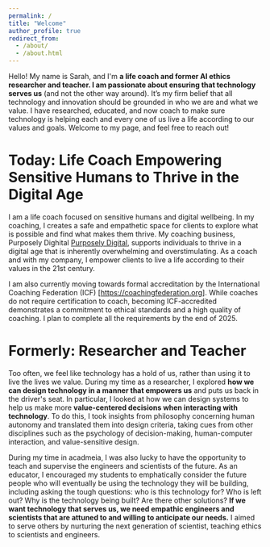 ```yaml
---
permalink: /
title: "Welcome"
author_profile: true
redirect_from: 
  - /about/
  - /about.html
---
```


Hello! My name is Sarah, and I'm **a life coach and former AI ethics researcher and teacher. I am passionate about ensuring that technology serves us** (and not the other way around). It’s my firm belief that all technology and innovation should be grounded in who we are and what we value. I have researched, educated, and now coach to make sure technology is helping each and every one of us live a life according to our values and goals. Welcome to my page, and feel free to reach out!

Today: Life Coach Empowering Sensitive Humans to Thrive in the Digital Age
======

I am a life coach focused on sensitive humans and digital wellbeing. In my coaching, I creates a safe and empathetic space for clients to explore what is possible and find what makes them thrive. My coaching business, Purposely Dighital [Purposely Digital](https://purposely-digital.com), supports individuals to thrive in a digital age that is inherently overwhelming and overstimulating. As a coach and with my company, I empower clients to live a life according to their values in the 21st century.

I am also currently moving towards formal accreditation by the International Coaching Federation (ICF) [https://coachingfederation.org]. While coaches do not require certification to coach, becoming ICF-accredited demonstrates a commitment to ethical standards and a high quality of coaching. I plan to complete all the requirements by the end of 2025. 

Formerly: Researcher and Teacher
======

Too often, we feel like technology has a hold of us, rather than using it to live the lives we value. During my time as a researcher, I explored **how we can design technology in a manner that empowers us** and puts us back in the driver's seat. In particular, I looked at how we can design systems to help us make more **value-centered decisions when interacting with technology**. To do this, I took insights from philosophy concerning human autonomy and translated them into design criteria, taking cues from other disciplines such as the psychology of decision-making, human-computer interaction, and value-sensitive design.

During my time in acadmeia, I was also lucky to have the opportunity to teach and supervise the engineers and scientists of the future. As an educator, I encouraged my students to emphatically consider the future people who will eventually be using the technology they will be building, including asking the tough questions: who is this technology for? Who is left out? Why is the technology being built? Are there other solutions? **If we want technology that serves us, we need empathic engineers and scientists that are attuned to and willing to anticipate our needs.** I aimed to serve others by nurturing the next generation of scientist, teaching ethics to scientists and engineers. 

